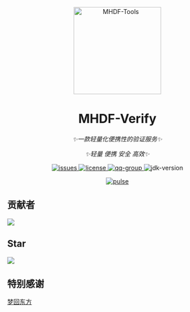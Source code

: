 <p align="center">
   <img src="https://pic.imgdb.cn/item/665c036bd9c307b7e9170568.png" width="200" height="200" alt="MHDF-Tools">
</p>

<div align="center">

# MHDF-Verify

_✨一款轻量化便携性的验证服务✨_

_✨轻量 便携 安全 高效✨_
</div>

<p align="center">
    <a href="https://github.com/Love-MHDF/MHDF-Verify/issues">
        <img src="https://img.shields.io/github/issues/Love-MHDF/MHDF-Verify?style=flat-square" alt="issues">
    </a>
    <a href="https://github.com/Love-MHDF/MHDF-Verify/blob/main/LICENSE">
        <img src="https://img.shields.io/github/license/Love-MHDF/MHDF-Verify?style=flat-square" alt="license">
    </a>
    <a href="https://qm.qq.com/cgi-bin/qm/qr?k=T047YB6lHNMMcMuVlK_hGBcT5HNESxMA&jump_from=webapi&authKey=0/IFGIO6xLjjHB2YKF7laLxkKWbtWbDhb1lt//m7GgbElJSWdRZ8RjbWzSsufkO6">
        <img src="https://img.shields.io/badge/QQ群-129139830-brightgreen?style=flat-square" alt="qq-group">
    </a>
    <img src="https://img.shields.io/badge/JDK-17+-brightgreen?style=flat-square" alt="jdk-version">
</p>

<div align="center">
    <a href="https://github.com/Love-MHDF/MHDF-Verify/pulse">
        <img src="https://repobeats.axiom.co/api/embed/3f95c6a2c3be7b29d95016a78315ffb542c0c5dd.svg" alt="pulse">
    </a>
</div>

## 贡献者

[![](https://stg.contrib.rocks/image?repo=Love-MHDF/MHDF-Verify)](https://stg.contrib.rocks/image?repo=Love-MHDF/MHDF-Verify)

## Star

[![](https://starchart.cc/Love-MHDF/MHDF-Verify.svg?variant=adaptive)](https://starchart.cc/Love-MHDF/MHDF-Verify)

## 特别感谢

<div>
    <a href="https://www.mhdf.love/">梦回东方</a>
</div>
